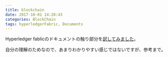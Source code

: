 ```yaml
---
title: blockchain
date: 2017-10-01 14:28:43
categories: BlockChain
tags: hyperledgerFabric, Documents
---
```


Hyperledger fablicのドキュメントの触り部分を[訳してみました](/Hyperledger-fablic-Doc/index.html)。

自分の理解のためなので、あまりわかりやすい感じではないですが、参考まで。



